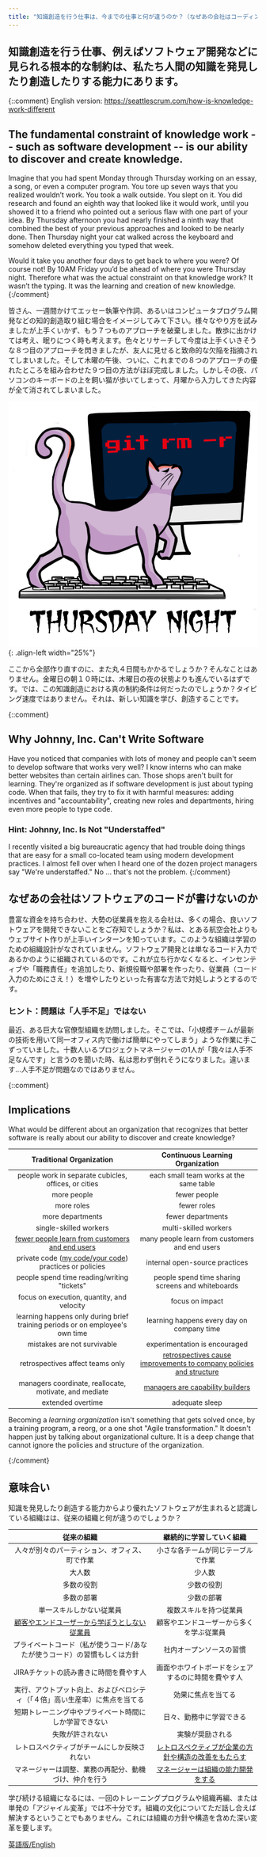 ```yaml
---
title: "知識創造を行う仕事は、今までの仕事と何が違うのか？（なぜあの会社はコーディングができないのか）"
---
```

## 知識創造を行う仕事、例えばソフトウェア開発などに見られる根本的な制約は、私たち人間の知識を発見したり創造したりする能力にあります。

{::comment}
English version: https://seattlescrum.com/how-is-knowledge-work-different
## The fundamental constraint of knowledge work -- such as software development -- is our ability to discover and create knowledge.

Imagine that you had spent Monday through Thursday working on an essay, a song, or even a computer program. You tore up seven ways that you realized wouldn’t work. You took a walk outside. You slept on it. You did research and found an eighth way that looked like it would work, until you showed it to a friend who pointed out a serious flaw with one part of your idea. By Thursday afternoon you had nearly finished a ninth way that combined the best of your previous approaches and looked to be nearly done. Then Thursday night your cat walked across the keyboard and somehow deleted everything you typed that week.

Would it take you another four days to get back to where you were? Of course not! By 10AM Friday you’d be ahead of where you were Thursday night. Therefore what was the actual constraint on that knowledge work? It wasn’t the typing. It was the learning and creation of new knowledge.
{:/comment}

皆さん、一週間かけてエッセー執筆や作詞、あるいはコンピュータプログラム開発などの知的創造取り組む場合をイメージしてみて下さい。様々なやり方を試みましたが上手くいかず、もう７つものアプローチを破棄しました。散歩に出かけては考え、眠りにつく時も考えます。色々とリサーチして今度は上手くいきそうな８つ目のアプローチを閃きましたが、友人に見せると致命的な欠陥を指摘されてしまいました。そして木曜の午後、ついに、これまでの８つのアプローチの優れたところを組み合わせた９つ目の方法がほぼ完成しました。しかしその夜、パソコンのキーボードの上を飼い猫が歩いてしまって、月曜から入力してきた内容が全て消されてしまいました。

![git rm -r](/images/git-rm-r.png){: .align-left width="25%"}

ここから全部作り直すのに、また丸４日間もかかるでしょうか？そんなことはありません。金曜日の朝１０時には、木曜日の夜の状態よりも進んでいるはずです。では、この知識創造における真の制約条件は何だったのでしょうか？タイピング速度ではありません。それは、新しい知識を学び、創造することです。



{::comment}

## Why Johnny, Inc. Can't Write Software

Have you noticed that companies with lots of money and people can't seem to develop software that works very well?  I know interns who can make better websites than certain airlines can.  Those shops aren't built for learning.  They're organized as if software development is just about typing code.  When that fails, they try to fix it with harmful measures: adding incentives and "accountability", creating new roles and departments, hiring even more people to type code.

### Hint: Johnny, Inc. Is Not "Understaffed"

I recently visited a big bureaucratic agency that had trouble doing things that are easy for a small co-located team using modern development practices.  I almost fell over when I heard one of the dozen project managers say "We're understaffed."  No ... that's not the problem.
{:/comment}

## なぜあの会社はソフトウェアのコードが書けないのか

豊富な資金を持ち合わせ、大勢の従業員を抱える会社は、多くの場合、良いソフトウェアを開発できないことをご存知でしょうか？私は、とある航空会社よりもウェブサイト作りが上手いインターンを知っています。このような組織は学習のための組織設計がなされていません。ソフトウェア開発とは単なるコード入力であるかのように組織されているのです。これが立ち行かなくなると、インセンティブや「職務責任」を追加したり、新規役職や部署を作ったり、従業員（コード入力のためにさえ！）を増やしたりといった有害な方法で対処しようとするのです。

### ヒント：問題は「人手不足」ではない

最近、ある巨大な官僚型組織を訪問しました。そこでは、「小規模チームが最新の技術を用いて同一オフィス内で働けば簡単にやってしまう」ような作業に手こずっていました。十数人いるプロジェクトマネージャーの1人が「我々は人手不足なんです」と言うのを聞いた時、私は思わず倒れそうになりました。違います...人手不足が問題なのではありません。
<div class="page-break"></div>

{::comment}
## Implications

What would be different about an organization that recognizes that better software is really about our ability to discover and create knowledge?

| Traditional Organization | Continuous Learning Organization  |
| :----------:|:-------------:|
| people work in separate cubicles, offices, or cities | each small team works at the same table |
| more people | fewer people |
| more roles | fewer roles |
| more departments | fewer departments |
| single-skilled workers | multi-skilled workers |
| [fewer people learn from customers and end users](https://www.youtube.com/watch?v=RAY27NU1Jog) | many people learn from customers and end users |
| private code ([my code/your code](/my-code-your-code/)) practices or policies | internal open-source practices |
| people spend time reading/writing "tickets" | people spend time sharing screens and whiteboards |
| focus on execution, quantity, and velocity | focus on impact |
| learning happens only during brief training periods or on employee's own time | learning happens every day on company time |
| mistakes are not survivable | experimentation is encouraged |
| retrospectives affect teams only |[retrospectives cause improvements to company policies and structure](https://less.works/less/framework/overall-retrospective.html) |
| managers coordinate, reallocate, motivate, and mediate | [managers are capability builders](https://less.works/less/management/role-of-manager.html) |
| extended overtime | adequate sleep |

Becoming a *learning organization* isn't something that gets solved once, by a training program, a reorg, or a one shot "Agile transformation."  It doesn't happen just by talking about organizational culture.  It is a deep change that cannot ignore the policies and structure of the organization. 

{:/comment}
## 意味合い

知識を発見したり創造する能力からより優れたソフトウェアが生まれると認識している組織はは、従来の組織と何が違うのでしょうか？

| 従来の組織 | 継続的に学習していく組織 |
| :----------:|:-------------:|
| 人々が別々のパーティション、オフィス、町で作業 | 小さな各チームが同じテーブルで作業 |
| 大人数 | 少人数 |
| 多数の役割 | 少数の役割 |
| 多数の部署 | 少数の部署 |
| 単一スキルしかない従業員 | 複数スキルを持つ従業員 |
| [顧客やエンドユーザーから学ぼうとしない従業員](https://www.youtube.com/watch?v=RAY27NU1Jog) | 顧客やエンドユーザーから多くを学ぶ従業員 |
| プライベートコード（私が使うコード/あなたが使うコード）の習慣もしくは方針 | 社内オープンソースの習慣 |
| JIRAチケットの読み書きに時間を費やす人 | 画面やホワイトボードをシェアするのに時間を費やす人 |
| 実行、アウトプット向上、およびベロシティ（「４倍」高い生産率）に焦点を当てる | 効果に焦点を当てる |
| 短期トレーニング中やプライベート時間にしか学習できない  | 日々、勤務中に学習できる |
| 失敗が許されない | 実験が奨励される |
| レトロスペクティブがチームにしか反映されない | [レトロスペクティブが企業の方針や構造の改善をもたらす](https://less.works/jp/less/framework/overall-retrospective.html) |
| マネージャーは調整、業務の再配分、動機づけ、仲介を行う | [マネージャーは組織の能力開発をする](https://less.works/jp/less/management/role-of-manager.html) |

学び続ける組織になるには、一回のトレーニングプログラムや組織再編、または単発の「アジャイル変革」では不十分です。組織の文化についてただ話し合えば解決するということでもありません。これには組織の方針や構造を含めた深い変革を要します。

[英語版/English](https://seattlescrum.com/how-is-knowledge-work-different)


